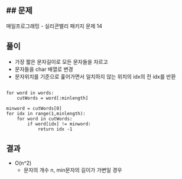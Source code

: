 ## ## 문제
매일프로그래밍 - 실리콘밸리 패키지 문제 14

## 풀이 
- 가장 짧은 문자길이로 모든 문자들을 자르고
- 문자들을 char 배열로 변경
- 문자위치를 기준으로 훑어가면서 일치하지 않는 위치의 idx의 전 idx를 반환
```sudo

for word in words:
	cutWords = word[:minlength]

minword = cutWords[0]
for idx in range(1,minlength):
	for word in cutWords:
		if word[idx] != minword:
			return idx -1
```

## 결과 
- O(n^2)
	- 문자의 개수 n, min문자의 길이가 가변일 경우